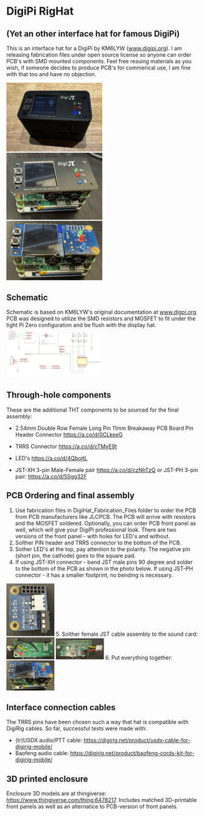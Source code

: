 # DigiPi RigHat
## (Yet an other interface hat for famous DigiPi)

This is an interface hat for a DigiPi by KM6LYW (www.digipi.org).
I am releasing fabrication files under open source license so anyone can order PCB's with SMD mounted components.
Feel free resuing materials as you wish, if someone decides to produce PCB's for commerical use, I am fine with that too and have no objection.

<img src="https://github.com/AC8L/DigiPi_RigHat/blob/main/images/Installed_With_Panel.jpeg" width=50% height=50%>
<img src="https://github.com/AC8L/DigiPi_RigHat/blob/main/images/Installed_With_Panel_noEnclosure.jpeg" width=50% height=50%>
<img src="https://github.com/AC8L/DigiPi_RigHat/blob/main/images/Installed.jpeg" width=50% height=50%>

## Schematic
Schematic is based on KM6LYW's original documentation at www.digpi.org. PCB was designed to utilize the SMD resistors and MOSFET to fit under the tight Pi Zero configuration and be flush with the display hat.
<img src="https://github.com/AC8L/DigiPi_RigHat/blob/main/images/Schematic.png" width=50% height=50%>

## Through-hole components
These are the additional THT components to be sourced for the final assembly:

- 2.54mm Double Row Female Long Pin 11mm Breakaway PCB Board Pin Header Connector 
https://a.co/d/0CLkeeG

- TRRS Connector
https://a.co/d/cTMyE9t

- LED's
https://a.co/d/4QbojtL

- JST-XH 3-pin Male-Female pair
https://a.co/d/czNhTzQ or JST-PH 3-pin pair: https://a.co/d/5Sgg32F


## PCB Ordering and final assembly
1. Use fabrication files in DigiHat_Fabrication_Files folder to order the PCB from PCB manufacturers like JLCPCB. The PCB will arrive with resistors and the MOSFET soldered. Optionally, you can order PCB front panel as well, which will give your DigiPi professional look. There are two versions of the front panel - with holes for LED's and without.
2. Solther PIN header and TRRS connector to the bottom of the PCB.
3. Sother LED's at the top, pay attention to the polarity. The negative pin (short pin, the cathode) goes to the square pad.
4. If using JST-XH connector - bend JST male pins 90 degree and solder to the bottom of the PCB as shown in the photo below. If using JST-PH connector - it has a smaller footprint, no bending is necessary.
<img src="https://github.com/AC8L/DigiPi_RigHat/blob/main/images/Assembled_Bottom.jpeg" width=25% height=25%>
5. Solther female JST cable assembly to the sound card:
<img src="https://github.com/AC8L/DigiPi_RigHat/blob/main/images/JST_SoundCard1.jpeg" width=25% height=25%>
<img src="https://github.com/AC8L/DigiPi_RigHat/blob/main/images/JST_SoundCard2.jpeg" width=25% height=25%>
6. Put everything together:
<img src="https://github.com/AC8L/DigiPi_RigHat/blob/main/images/Installed.jpeg" width=25% height=25%>


## Interface connection cables
The TRRS pins have been chosen such a way that hat is compatible with DigiRig cables. So far, successful tests were made with:
- (tr)USDX audio/PTT cable: https://digirig.net/product/usdx-cable-for-digirig-mobile/
- Baofeng audio cable: https://digirig.net/product/baofeng-cords-kit-for-digirig-mobile/

## 3D printed enclosure
Enclosure 3D models are at thingiverse: https://www.thingiverse.com/thing:6478217.
Includes matched 3D-printable front panels as well as an alternatice to PCB-version of front panels.

